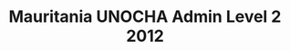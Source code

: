 ---
title: Mauritania UNOCHA Admin Level 2 2012
categories: 
    - data
geography: mauritania
partner: unocha
cat: logistics
year: 2012
layer: ocha-cod.mauritania-admin2-2012
api:
embed:
source: UNOCHA
license: Humanitarian Use
updated: 3/28/2012
description: This layer depicts the second level administrative borders for Mauritania. Data obtained from the UN Office for the Coordination of Humanitarian Affairs (UN OCHA) [Common and Fundamental Operating Datasets Registry](http://cod.humanitarianresponse.info/). See the [Mauritania](http://cod.humanitarianresponse.info/country-region/Mauritania) registry for the most recent changes.
downloads:
    - type: shapefile
      link: http://dl.dropbox.com/u/72717685/ocha-mauritania-admin2.zip
    - type: sqlite
      link: http://dl.dropbox.com/u/72717685/ocha-mauritania-admin2.sqlite.zip
---